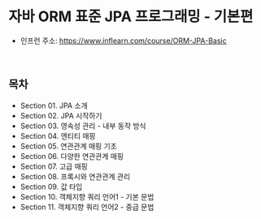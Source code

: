 # 자바 ORM 표준 JPA 프로그래밍 - 기본편

 - 인프런 주소: https://www.inflearn.com/course/ORM-JPA-Basic

<br/>

## 목차

 - Section 01. JPA 소개
 - Section 02. JPA 시작하기
 - Section 03. 영속성 관리 - 내부 동작 방식
 - Section 04. 엔티티 매핑
 - Section 05. 연관관계 매핑 기초
 - Section 06. 다양한 연관관계 매핑
 - Section 07. 고급 매핑
 - Section 08. 프록시와 연관관계 관리
 - Section 09. 값 타입
 - Section 10. 객체지향 쿼리 언어1 - 기본 문법
 - Section 11. 객체지향 쿼리 언어2 - 중급 문법


